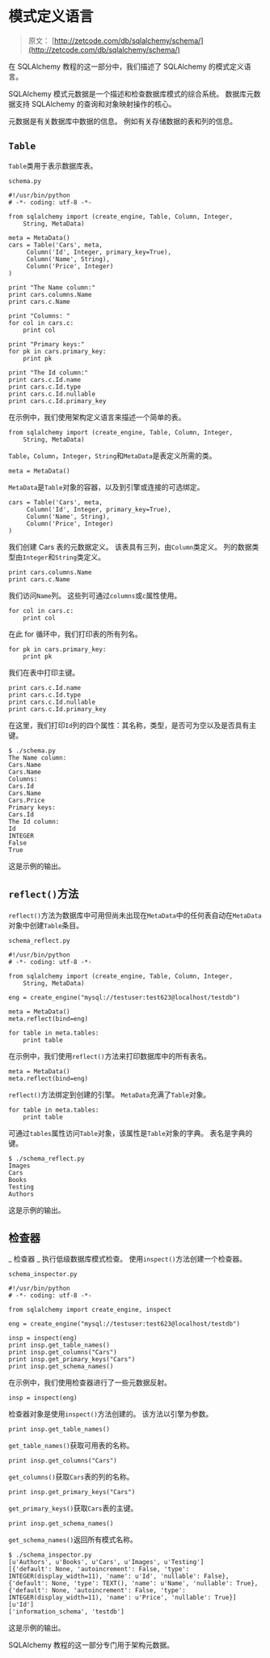 # 模式定义语言

> 原文： [http://zetcode.com/db/sqlalchemy/schema/](http://zetcode.com/db/sqlalchemy/schema/)

在 SQLAlchemy 教程的这一部分中，我们描述了 SQLAlchemy 的模式定义语言。

SQLAlchemy 模式元数据是一个描述和检查数据库模式的综合系统。 数据库元数据支持 SQLAlchemy 的查询和对象映射操作的核心。

元数据是有关数据库中数据的信息。 例如有关存储数据的表和列的信息。

## `Table`

`Table`类用于表示数据库表。

`schema.py`

```
#!/usr/bin/python
# -*- coding: utf-8 -*-

from sqlalchemy import (create_engine, Table, Column, Integer, 
    String, MetaData)

meta = MetaData()
cars = Table('Cars', meta,
     Column('Id', Integer, primary_key=True),
     Column('Name', String),
     Column('Price', Integer)
)

print "The Name column:"
print cars.columns.Name
print cars.c.Name

print "Columns: "
for col in cars.c:
    print col

print "Primary keys:"
for pk in cars.primary_key:
    print pk    

print "The Id column:"
print cars.c.Id.name
print cars.c.Id.type
print cars.c.Id.nullable
print cars.c.Id.primary_key

```

在示例中，我们使用架构定义语言来描述一个简单的表。

```
from sqlalchemy import (create_engine, Table, Column, Integer, 
    String, MetaData)

```

`Table`，`Column`，`Integer`，`String`和`MetaData`是表定义所需的类。

```
meta = MetaData()

```

`MetaData`是`Table`对象的容器，以及到引擎或连接的可选绑定。

```
cars = Table('Cars', meta,
     Column('Id', Integer, primary_key=True),
     Column('Name', String),
     Column('Price', Integer)
)

```

我们创建 Cars 表的元数据定义。 该表具有三列，由`Column`类定义。 列的数据类型由`Integer`和`String`类定义。

```
print cars.columns.Name
print cars.c.Name

```

我们访问`Name`列。 这些列可通过`columns`或`c`属性使用。

```
for col in cars.c:
    print col

```

在此 for 循环中，我们打印表的所有列名。

```
for pk in cars.primary_key:
    print pk    

```

我们在表中打印主键。

```
print cars.c.Id.name
print cars.c.Id.type
print cars.c.Id.nullable
print cars.c.Id.primary_key

```

在这里，我们打印`Id`列的四个属性：其名称，类型，是否可为空以及是否具有主键。

```
$ ./schema.py 
The Name column:
Cars.Name
Cars.Name
Columns: 
Cars.Id
Cars.Name
Cars.Price
Primary keys:
Cars.Id
The Id column:
Id
INTEGER
False
True

```

这是示例的输出。

## `reflect()`方法

`reflect()`方法为数据库中可用但尚未出现在`MetaData`中的任何表自动在`MetaData`对象中创建`Table`条目。

`schema_reflect.py`

```
#!/usr/bin/python
# -*- coding: utf-8 -*-

from sqlalchemy import (create_engine, Table, Column, Integer, 
    String, MetaData)

eng = create_engine("mysql://testuser:test623@localhost/testdb")

meta = MetaData()
meta.reflect(bind=eng)

for table in meta.tables:
    print table

```

在示例中，我们使用`reflect()`方法来打印数据库中的所有表名。

```
meta = MetaData()
meta.reflect(bind=eng)

```

`reflect()`方法绑定到创建的引擎。 `MetaData`充满了`Table`对象。

```
for table in meta.tables:
    print table

```

可通过`tables`属性访问`Table`对象，该属性是`Table`对象的字典。 表名是字典的键。

```
$ ./schema_reflect.py 
Images
Cars
Books
Testing
Authors

```

这是示例的输出。

## 检查器

_ 检查器 _ 执行低级数据库模式检查。 使用`inspect()`方法创建一个检查器。

`schema_inspector.py`

```
#!/usr/bin/python
# -*- coding: utf-8 -*-

from sqlalchemy import create_engine, inspect

eng = create_engine("mysql://testuser:test623@localhost/testdb")

insp = inspect(eng)
print insp.get_table_names()
print insp.get_columns("Cars")
print insp.get_primary_keys("Cars")    
print insp.get_schema_names()

```

在示例中，我们使用检查器进行了一些元数据反射。

```
insp = inspect(eng)

```

检查器对象是使用`inspect()`方法创建的。 该方法以引擎为参数。

```
print insp.get_table_names()

```

`get_table_names()`获取可用表的名称。

```
print insp.get_columns("Cars")

```

`get_columns()`获取`Cars`表的列的名称。

```
print insp.get_primary_keys("Cars")

```

`get_primary_keys()`获取`Cars`表的主键。

```
print insp.get_schema_names()

```

`get_schema_names()`返回所有模式名称。

```
$ ./schema_inspector.py 
[u'Authors', u'Books', u'Cars', u'Images', u'Testing']
[{'default': None, 'autoincrement': False, 'type': INTEGER(display_width=11), 'name': u'Id', 'nullable': False}, 
{'default': None, 'type': TEXT(), 'name': u'Name', 'nullable': True}, 
{'default': None, 'autoincrement': False, 'type': INTEGER(display_width=11), 'name': u'Price', 'nullable': True}]
[u'Id']
['information_schema', 'testdb']

```

这是示例的输出。

SQLAlchemy 教程的这一部分专门用于架构元数据。